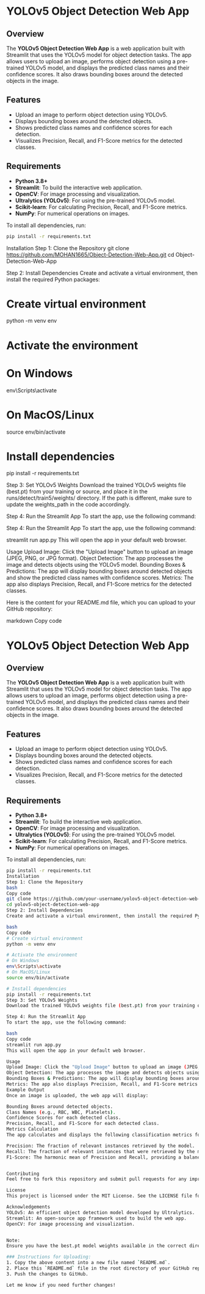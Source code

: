 # YOLOv5 Object Detection Web App

## Overview
The **YOLOv5 Object Detection Web App** is a web application built with Streamlit that uses the YOLOv5 model for object detection tasks. The app allows users to upload an image, performs object detection using a pre-trained YOLOv5 model, and displays the predicted class names and their confidence scores. It also draws bounding boxes around the detected objects in the image.

## Features
- Upload an image to perform object detection using YOLOv5.
- Displays bounding boxes around the detected objects.
- Shows predicted class names and confidence scores for each detection.
- Visualizes Precision, Recall, and F1-Score metrics for the detected classes.

## Requirements

- **Python 3.8+**
- **Streamlit**: To build the interactive web application.
- **OpenCV**: For image processing and visualization.
- **Ultralytics (YOLOv5)**: For using the pre-trained YOLOv5 model.
- **Scikit-learn**: For calculating Precision, Recall, and F1-Score metrics.
- **NumPy**: For numerical operations on images.

To install all dependencies, run:

```bash
pip install -r requirements.txt
```
Installation
Step 1: Clone the Repository
git clone https://github.com/MOHAN1665/Object-Detection-Web-App.git
cd Object-Detection-Web-App


Step 2: Install Dependencies
Create and activate a virtual environment, then install the required Python packages:
# Create virtual environment
python -m venv env

# Activate the environment
# On Windows
env\Scripts\activate
# On MacOS/Linux
source env/bin/activate

# Install dependencies
pip install -r requirements.txt


Step 3: Set YOLOv5 Weights
Download the trained YOLOv5 weights file (best.pt) from your training or source, and place it in the runs/detect/train5/weights/ directory. If the path is different, make sure to update the weights_path in the code accordingly.

Step 4: Run the Streamlit App
To start the app, use the following command:

Step 4: Run the Streamlit App
To start the app, use the following command:

streamlit run app.py
This will open the app in your default web browser.

Usage
Upload Image: Click the "Upload Image" button to upload an image (JPEG, PNG, or JPG format).
Object Detection: The app processes the image and detects objects using the YOLOv5 model.
Bounding Boxes & Predictions: The app will display bounding boxes around detected objects and show the predicted class names with confidence scores.
Metrics: The app also displays Precision, Recall, and F1-Score metrics for the detected classes.




Here is the content for your README.md file, which you can upload to your GitHub repository:

markdown
Copy code
# YOLOv5 Object Detection Web App

## Overview
The **YOLOv5 Object Detection Web App** is a web application built with Streamlit that uses the YOLOv5 model for object detection tasks. The app allows users to upload an image, performs object detection using a pre-trained YOLOv5 model, and displays the predicted class names and their confidence scores. It also draws bounding boxes around the detected objects in the image.

## Features
- Upload an image to perform object detection using YOLOv5.
- Displays bounding boxes around the detected objects.
- Shows predicted class names and confidence scores for each detection.
- Visualizes Precision, Recall, and F1-Score metrics for the detected classes.

## Requirements

- **Python 3.8+**
- **Streamlit**: To build the interactive web application.
- **OpenCV**: For image processing and visualization.
- **Ultralytics (YOLOv5)**: For using the pre-trained YOLOv5 model.
- **Scikit-learn**: For calculating Precision, Recall, and F1-Score metrics.
- **NumPy**: For numerical operations on images.

To install all dependencies, run:

```bash
pip install -r requirements.txt
Installation
Step 1: Clone the Repository
bash
Copy code
git clone https://github.com/your-username/yolov5-object-detection-web-app.git
cd yolov5-object-detection-web-app
Step 2: Install Dependencies
Create and activate a virtual environment, then install the required Python packages:

bash
Copy code
# Create virtual environment
python -m venv env

# Activate the environment
# On Windows
env\Scripts\activate
# On MacOS/Linux
source env/bin/activate

# Install dependencies
pip install -r requirements.txt
Step 3: Set YOLOv5 Weights
Download the trained YOLOv5 weights file (best.pt) from your training or source, and place it in the runs/detect/train5/weights/ directory. If the path is different, make sure to update the weights_path in the code accordingly.

Step 4: Run the Streamlit App
To start the app, use the following command:

bash
Copy code
streamlit run app.py
This will open the app in your default web browser.

Usage
Upload Image: Click the "Upload Image" button to upload an image (JPEG, PNG, or JPG format).
Object Detection: The app processes the image and detects objects using the YOLOv5 model.
Bounding Boxes & Predictions: The app will display bounding boxes around detected objects and show the predicted class names with confidence scores.
Metrics: The app also displays Precision, Recall, and F1-Score metrics for the detected classes.
Example Output
Once an image is uploaded, the web app will display:

Bounding Boxes around detected objects.
Class Names (e.g., RBC, WBC, Platelets).
Confidence Scores for each detected class.
Precision, Recall, and F1-Score for each detected class.
Metrics Calculation
The app calculates and displays the following classification metrics for the detected classes:

Precision: The fraction of relevant instances retrieved by the model.
Recall: The fraction of relevant instances that were retrieved by the model.
F1-Score: The harmonic mean of Precision and Recall, providing a balance between them.


Contributing
Feel free to fork this repository and submit pull requests for any improvements or bug fixes. Contributions are welcome!

License
This project is licensed under the MIT License. See the LICENSE file for details.

Acknowledgements
YOLOv5: An efficient object detection model developed by Ultralytics.
Streamlit: An open-source app framework used to build the web app.
OpenCV: For image processing and visualization.


Note:
Ensure you have the best.pt model weights available in the correct directory for detection to work.

### Instructions for Uploading:
1. Copy the above content into a new file named `README.md`.
2. Place this `README.md` file in the root directory of your GitHub repository.
3. Push the changes to GitHub.

Let me know if you need further changes!


